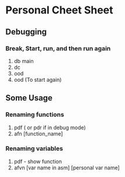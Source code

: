 # Personal Cheet Sheet

## Debugging

### Break, Start, run, and then run again

1. db main
2. dc
3. ood
4. ood (To start again)

## Some Usage

### Renaming functions

1. pdf ( or pdr if in debug mode)
2. afn [function_name]

### Renaming variables

1. pdf - show function
2. afvn [var name in asm] [personal var name]
